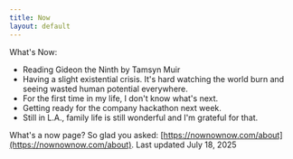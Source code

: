 ```yaml
---
title: Now
layout: default
---
```


What's Now: 

- Reading Gideon the Ninth by Tamsyn Muir
- Having a slight existential crisis. It's hard watching the world burn and seeing wasted human potential everywhere. 
- For the first time in my life, I don't know what's next. 
- Getting ready for the company hackathon next week. 
- Still in L.A., family life is still wonderful and I'm grateful for that. 

What's a now page? So glad you asked: [https://nownownow.com/about](https://nownownow.com/about). 
Last updated July 18, 2025 